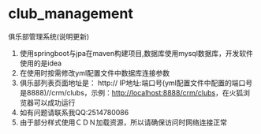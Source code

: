 # club_management
俱乐部管理系统(说明更新)

1. 使用springboot与jpa在maven构建项目,数据库使用mysql数据库，开发软件使用的是idea
2. 在使用时按需修改yml配置文件中数据库连接参数
3. 俱乐部列表页面地址是： http:// IP地址:端口号(yml配置文件中配置的端口号是8888)//crm/clubs，示例：<http://localhost:8888/crm/clubs>，在火狐浏览器可以成功运行
4. 如有问题请联系我QQ:2514780086
5. 由于部分样式使用ＣＤＮ加载资源，所以请确保访问时网络连接正常